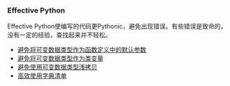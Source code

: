 ### Effective Python

Effective Python使编写的代码更Pythonic，避免出现错误。有些错误是致命的，没有一定的经验，查找起来并不轻松。
- [避免将可变数据类型作为函数定义中的默认参数](1_avoid_func_default_params.md)
- [避免将可变数据类型作为类变量](2_avoid_class_var.md)
- [避免使用可变数据类型浅拷贝](3_avoid_copy.md)
- [高效使用字典清单](4_effective_use_of_dic.md)

